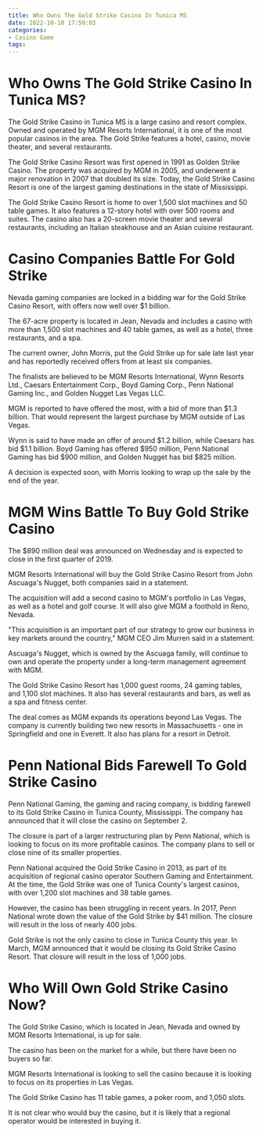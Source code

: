 ```yaml
---
title: Who Owns The Gold Strike Casino In Tunica MS
date: 2022-10-10 17:59:03
categories:
- Casino Game
tags:
---
```



#  Who Owns The Gold Strike Casino In Tunica MS?

The Gold Strike Casino in Tunica MS is a large casino and resort complex. Owned and operated by MGM Resorts International, it is one of the most popular casinos in the area. The Gold Strike features a hotel, casino, movie theater, and several restaurants.

The Gold Strike Casino Resort was first opened in 1991 as Golden Strike Casino. The property was acquired by MGM in 2005, and underwent a major renovation in 2007 that doubled its size. Today, the Gold Strike Casino Resort is one of the largest gaming destinations in the state of Mississippi.

The Gold Strike Casino Resort is home to over 1,500 slot machines and 50 table games. It also features a 12-story hotel with over 500 rooms and suites. The casino also has a 20-screen movie theater and several restaurants, including an Italian steakhouse and an Asian cuisine restaurant.

#  Casino Companies Battle For Gold Strike

Nevada gaming companies are locked in a bidding war for the Gold Strike Casino Resort, with offers now well over $1 billion.

The 67-acre property is located in Jean, Nevada and includes a casino with more than 1,500 slot machines and 40 table games, as well as a hotel, three restaurants, and a spa.

The current owner, John Morris, put the Gold Strike up for sale late last year and has reportedly received offers from at least six companies.

The finalists are believed to be MGM Resorts International, Wynn Resorts Ltd., Caesars Entertainment Corp., Boyd Gaming Corp., Penn National Gaming Inc., and Golden Nugget Las Vegas LLC.

MGM is reported to have offered the most, with a bid of more than $1.3 billion. That would represent the largest purchase by MGM outside of Las Vegas.

Wynn is said to have made an offer of around $1.2 billion, while Caesars has bid $1.1 billion. Boyd Gaming has offered $950 million, Penn National Gaming has bid $900 million, and Golden Nugget has bid $825 million.

A decision is expected soon, with Morris looking to wrap up the sale by the end of the year.

#  MGM Wins Battle To Buy Gold Strike Casino

The $890 million deal was announced on Wednesday and is expected to close in the first quarter of 2019.

MGM Resorts International will buy the Gold Strike Casino Resort from John Ascuaga's Nugget, both companies said in a statement.

The acquisition will add a second casino to MGM's portfolio in Las Vegas, as well as a hotel and golf course. It will also give MGM a foothold in Reno, Nevada.

"This acquisition is an important part of our strategy to grow our business in key markets around the country," MGM CEO Jim Murren said in a statement.

Ascuaga's Nugget, which is owned by the Ascuaga family, will continue to own and operate the property under a long-term management agreement with MGM.

The Gold Strike Casino Resort has 1,000 guest rooms, 24 gaming tables, and 1,100 slot machines. It also has several restaurants and bars, as well as a spa and fitness center.

The deal comes as MGM expands its operations beyond Las Vegas. The company is currently building two new resorts in Massachusetts - one in Springfield and one in Everett. It also has plans for a resort in Detroit.

#  Penn National Bids Farewell To Gold Strike Casino

Penn National Gaming, the gaming and racing company, is bidding farewell to its Gold Strike Casino in Tunica County, Mississippi. The company has announced that it will close the casino on September 2.

The closure is part of a larger restructuring plan by Penn National, which is looking to focus on its more profitable casinos. The company plans to sell or close nine of its smaller properties.

Penn National acquired the Gold Strike Casino in 2013, as part of its acquisition of regional casino operator Southern Gaming and Entertainment. At the time, the Gold Strike was one of Tunica County's largest casinos, with over 1,200 slot machines and 38 table games.

However, the casino has been struggling in recent years. In 2017, Penn National wrote down the value of the Gold Strike by $41 million. The closure will result in the loss of nearly 400 jobs.

Gold Strike is not the only casino to close in Tunica County this year. In March, MGM announced that it would be closing its Gold Strike Casino Resort. That closure will result in the loss of 1,000 jobs.

#  Who Will Own Gold Strike Casino Now?

The Gold Strike Casino, which is located in Jean, Nevada and owned by MGM Resorts International, is up for sale.

The casino has been on the market for a while, but there have been no buyers so far.

MGM Resorts International is looking to sell the casino because it is looking to focus on its properties in Las Vegas.

The Gold Strike Casino has 11 table games, a poker room, and 1,050 slots.

It is not clear who would buy the casino, but it is likely that a regional operator would be interested in buying it.